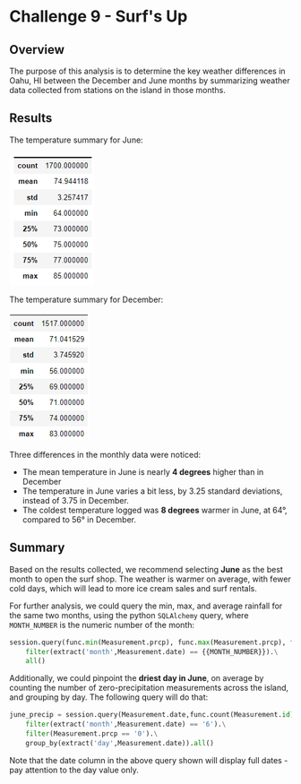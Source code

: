 # Challenge 9 - Surf's Up
## Overview
The purpose of this analysis is to determine the key weather differences in Oahu, HI between the December and June months by summarizing weather data collected from stations on the island in those months. 
## Results
The temperature summary for June:

![June Summary](Resources/june_summary.png)

The temperature summary for December:

![December Summary](Resources/december_summary.png)

Three differences in the monthly data were noticed:

* The mean temperature in June is nearly **4 degrees** higher than in December
* The temperature in June varies a bit less, by 3.25 standard deviations, instead of 3.75 in December.
* The coldest temperature logged was **8 degrees** warmer in June, at 64°, compared to 56° in December.

## Summary

Based on the results collected, we recommend selecting **June** as the best month to open the surf shop. The weather is warmer on average, with fewer cold days, which will lead to more ice cream sales and surf rentals.

For further analysis, we could query the min, max, and average rainfall for the same two months, using the python `SQLAlchemy` query, where `MONTH_NUMBER` is the numeric number of the month:

``` PYTHON
session.query(func.min(Measurement.prcp), func.max(Measurement.prcp), func.avg(Measurement.prcp)).\
    filter(extract('month',Measurement.date) == {{MONTH_NUMBER}}).\
    all()
```

Additionally, we could pinpoint the **driest day in June**, on average by counting the number of zero-precipitation measurements across the island, and grouping by day. The following query will do that:

``` PYTHON
june_precip = session.query(Measurement.date,func.count(Measurement.id)).\
    filter(extract('month',Measurement.date) == '6').\
    filter(Measurement.prcp == '0').\
    group_by(extract('day',Measurement.date)).all()
```

Note that the date column in the above query shown will display full dates - pay attention to the day value only.

